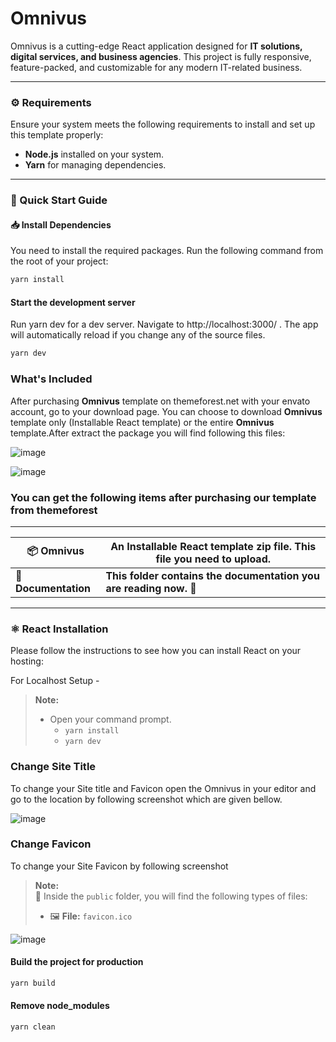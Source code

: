 

# Omnivus  

Omnivus is a cutting-edge React application designed for **IT solutions, digital services, and business agencies**. This project is fully responsive, feature-packed, and customizable for any modern IT-related business.  

---

### ⚙️ Requirements  

Ensure your system meets the following requirements to install and set up this template properly:  
- **Node.js** installed on your system.  
- **Yarn** for managing dependencies.  

---

### 🚀 Quick Start Guide  

#### 📥 Install Dependencies  

You need to install the required packages. Run the following command from the root of your project:  
```bash
yarn install
```

#### Start the development server

Run yarn dev for a dev server. Navigate to http://localhost:3000/ . The app will automatically reload if you change any of the source files. 
```bash
yarn dev
```

### What's Included
After purchasing __Omnivus__ template on themeforest.net with your envato account, go to your download page. You can choose to download __Omnivus__ template only (Installable React template) or the entire __Omnivus__ template.After extract the package you will find following this files: 

![image](https://github.com/user-attachments/assets/63091874-6e84-415c-b50b-d1bb12c7e41d)

![image](https://github.com/user-attachments/assets/23901340-a01e-4c9a-8401-ff904e4e5531)


### You can get the following items after purchasing our template from themeforest
---

| 📦 **Omnivus**          | **An Installable React template zip file.** This file you need to upload.    |
|--------------------------|-----------------------------------------------------------------------------|
| 📄 **Documentation**     | **This folder contains the documentation you are reading now.** 🙂         |

---

### ⚛️ React Installation  
Please follow the instructions to see how you can install React on your hosting: 

 For Localhost Setup -
> **Note:** 
> 
> - Open your command prompt.
>   - `yarn install`
>   - `yarn dev`



### Change Site Title

To change your Site title and Favicon open the Omnivus in your editor and go to the location by following screenshot which are given bellow.

![image](https://github.com/user-attachments/assets/90a723ed-7874-4066-8996-5ff71984c4ed)

### Change Favicon

To change your Site Favicon by following screenshot
> **Note:**  
> 📂 Inside the `public` folder, you will find the following types of files:
> - 🖼️ **File:** `favicon.ico`

![image](https://github.com/user-attachments/assets/54f88011-bc1f-4928-91f5-d09088652dd6)











#### Build the project for production

```bash
yarn build
```

#### Remove node_modules

```bash
yarn clean
```


